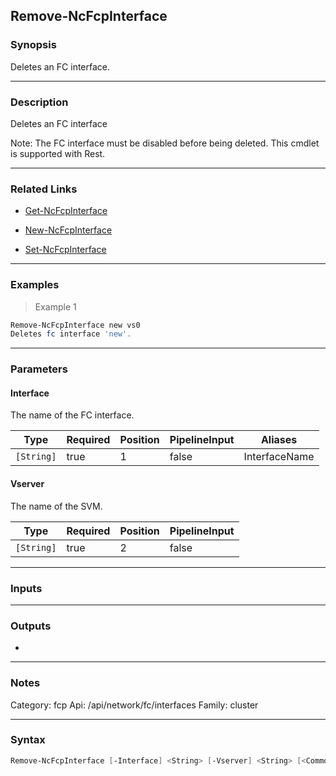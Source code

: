 Remove-NcFcpInterface
---------------------

### Synopsis
Deletes an FC interface.

---

### Description

Deletes an FC interface 

Note: The FC interface must be disabled before being deleted. This cmdlet is supported with Rest.

---

### Related Links
* [Get-NcFcpInterface](Get-NcFcpInterface)

* [New-NcFcpInterface](New-NcFcpInterface)

* [Set-NcFcpInterface](Set-NcFcpInterface)

---

### Examples
> Example 1

```PowerShell
Remove-NcFcpInterface new vs0
Deletes fc interface 'new'.
```

---

### Parameters
#### **Interface**
The name of the FC interface.

|Type      |Required|Position|PipelineInput|Aliases      |
|----------|--------|--------|-------------|-------------|
|`[String]`|true    |1       |false        |InterfaceName|

#### **Vserver**
The name of the SVM.

|Type      |Required|Position|PipelineInput|
|----------|--------|--------|-------------|
|`[String]`|true    |2       |false        |

---

### Inputs

---

### Outputs
* 

---

### Notes
Category: fcp
Api: /api/network/fc/interfaces
Family: cluster

---

### Syntax
```PowerShell
Remove-NcFcpInterface [-Interface] <String> [-Vserver] <String> [<CommonParameters>]
```
